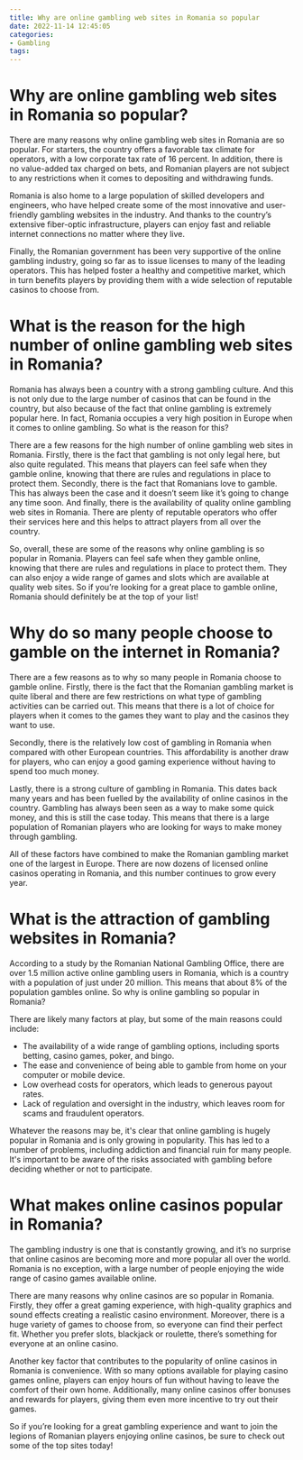 ```yaml
---
title: Why are online gambling web sites in Romania so popular
date: 2022-11-14 12:45:05
categories:
- Gambling
tags:
---
```



#  Why are online gambling web sites in Romania so popular?

There are many reasons why online gambling web sites in Romania are so popular. For starters, the country offers a favorable tax climate for operators, with a low corporate tax rate of 16 percent. In addition, there is no value-added tax charged on bets, and Romanian players are not subject to any restrictions when it comes to depositing and withdrawing funds.

Romania is also home to a large population of skilled developers and engineers, who have helped create some of the most innovative and user-friendly gambling websites in the industry. And thanks to the country’s extensive fiber-optic infrastructure, players can enjoy fast and reliable internet connections no matter where they live.

Finally, the Romanian government has been very supportive of the online gambling industry, going so far as to issue licenses to many of the leading operators. This has helped foster a healthy and competitive market, which in turn benefits players by providing them with a wide selection of reputable casinos to choose from.

#  What is the reason for the high number of online gambling web sites in Romania?

Romania has always been a country with a strong gambling culture. And this is not only due to the large number of casinos that can be found in the country, but also because of the fact that online gambling is extremely popular here. In fact, Romania occupies a very high position in Europe when it comes to online gambling. So what is the reason for this?

There are a few reasons for the high number of online gambling web sites in Romania. Firstly, there is the fact that gambling is not only legal here, but also quite regulated. This means that players can feel safe when they gamble online, knowing that there are rules and regulations in place to protect them. Secondly, there is the fact that Romanians love to gamble. This has always been the case and it doesn’t seem like it’s going to change any time soon. And finally, there is the availability of quality online gambling web sites in Romania. There are plenty of reputable operators who offer their services here and this helps to attract players from all over the country.

So, overall, these are some of the reasons why online gambling is so popular in Romania. Players can feel safe when they gamble online, knowing that there are rules and regulations in place to protect them. They can also enjoy a wide range of games and slots which are available at quality web sites. So if you’re looking for a great place to gamble online, Romania should definitely be at the top of your list!

#  Why do so many people choose to gamble on the internet in Romania?

There are a few reasons as to why so many people in Romania choose to gamble online. Firstly, there is the fact that the Romanian gambling market is quite liberal and there are few restrictions on what type of gambling activities can be carried out. This means that there is a lot of choice for players when it comes to the games they want to play and the casinos they want to use.

Secondly, there is the relatively low cost of gambling in Romania when compared with other European countries. This affordability is another draw for players, who can enjoy a good gaming experience without having to spend too much money.

Lastly, there is a strong culture of gambling in Romania. This dates back many years and has been fuelled by the availability of online casinos in the country. Gambling has always been seen as a way to make some quick money, and this is still the case today. This means that there is a large population of Romanian players who are looking for ways to make money through gambling.

All of these factors have combined to make the Romanian gambling market one of the largest in Europe. There are now dozens of licensed online casinos operating in Romania, and this number continues to grow every year.

#  What is the attraction of gambling websites in Romania?

According to a study by the Romanian National Gambling Office, there are over 1.5 million active online gambling users in Romania, which is a country with a population of just under 20 million. This means that about 8% of the population gambles online. So why is online gambling so popular in Romania?

There are likely many factors at play, but some of the main reasons could include:

- The availability of a wide range of gambling options, including sports betting, casino games, poker, and bingo.
- The ease and convenience of being able to gamble from home on your computer or mobile device.
- Low overhead costs for operators, which leads to generous payout rates.
- Lack of regulation and oversight in the industry, which leaves room for scams and fraudulent operators.

Whatever the reasons may be, it's clear that online gambling is hugely popular in Romania and is only growing in popularity. This has led to a number of problems, including addiction and financial ruin for many people. It's important to be aware of the risks associated with gambling before deciding whether or not to participate.

#  What makes online casinos popular in Romania?

The gambling industry is one that is constantly growing, and it’s no surprise that online casinos are becoming more and more popular all over the world. Romania is no exception, with a large number of people enjoying the wide range of casino games available online.

There are many reasons why online casinos are so popular in Romania. Firstly, they offer a great gaming experience, with high-quality graphics and sound effects creating a realistic casino environment. Moreover, there is a huge variety of games to choose from, so everyone can find their perfect fit. Whether you prefer slots, blackjack or roulette, there’s something for everyone at an online casino.

Another key factor that contributes to the popularity of online casinos in Romania is convenience. With so many options available for playing casino games online, players can enjoy hours of fun without having to leave the comfort of their own home. Additionally, many online casinos offer bonuses and rewards for players, giving them even more incentive to try out their games.

So if you’re looking for a great gambling experience and want to join the legions of Romanian players enjoying online casinos, be sure to check out some of the top sites today!
